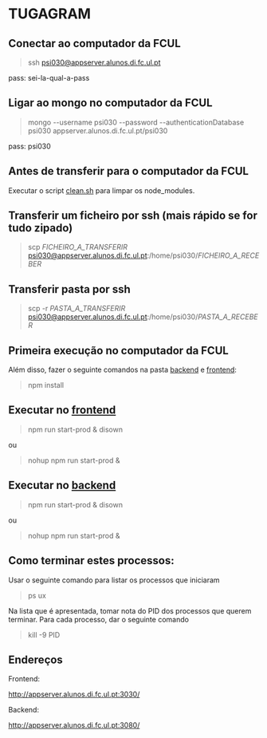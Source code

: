 # TUGAGRAM

## Conectar ao computador da FCUL

> ssh psi030@appserver.alunos.di.fc.ul.pt

pass: sei-la-qual-a-pass

## Ligar ao mongo no computador da FCUL

> mongo --username psi030 --password --authenticationDatabase psi030 appserver.alunos.di.fc.ul.pt/psi030

pass: psi030

## Antes de transferir para o computador da FCUL

Executar o script [clean.sh](./clean.sh) para limpar os node_modules.

## Transferir um ficheiro por ssh (mais rápido se for tudo zipado)

> scp _FICHEIRO_A_TRANSFERIR_ psi030@appserver.alunos.di.fc.ul.pt:/home/psi030/_FICHEIRO_A_RECEBER_

## Transferir pasta por ssh

> scp -r _PASTA_A_TRANSFERIR_ psi030@appserver.alunos.di.fc.ul.pt:/home/psi030/_PASTA_A_RECEBER_

## Primeira execução no computador da FCUL

Além disso, fazer o seguinte comandos na pasta [backend](/backend) e [frontend](/frontend):

> npm install 

## Executar no [frontend](/frontend)

> npm run start-prod &
> disown

ou

> nohup npm run start-prod &

## Executar no [backend](/backend)

> npm run start-prod &
> disown

ou

> nohup npm run start-prod &

## Como terminar estes processos:

Usar o seguinte comando para listar os processos que iniciaram

> ps ux

Na lista que é apresentada, tomar nota do PID dos processos que querem terminar.
Para cada processo, dar o seguinte comando

> kill -9 PID

## Endereços

Frontend:

http://appserver.alunos.di.fc.ul.pt:3030/

Backend:

http://appserver.alunos.di.fc.ul.pt:3080/
